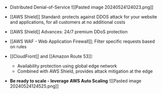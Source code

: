 - Distributed Denial-of-Service
![[Pasted image 20240524124023.png]]
- [[AWS Shield]] Standard: protects against DDOS attack for your website and applications, for all customers at no additional costs
- [[AWS Shield]] Advances: 24/7 premium DDoS protection
- [[AWS WAF - Web Application Firewall]]; Filter specific requests based on rules
- [[CloudFront]] and [[Amazon Route 53]]:
	- Availability protection using global edge network
	- Combined with AWS Shield, provides attack mitigation at the edge

- **Be ready to scale - leverage AWS Auto Scaling**
![[Pasted image 20240524124525.png]]
